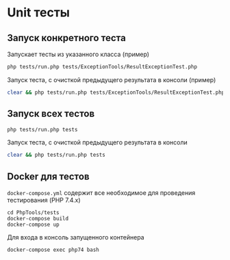 # Unit тесты

## Запуск конкретного теста

Запускает тесты из указанного класса (пример)
```bash
php tests/run.php tests/ExceptionTools/ResultExceptionTest.php
```

Запуск теста, с очисткой предыдущего результата в консоли (пример)
```bash
clear && php tests/run.php tests/ExceptionTools/ResultExceptionTest.php
```

## Запуск всех тестов

```bash
php tests/run.php tests
```

Запуск теста, с очисткой предыдущего результата в консоли
```bash
clear && php tests/run.php tests
```

## Docker для тестов

`docker-compose.yml` содержит все необходимое для проведения тестирования (PHP 7.4.x)

```shell
cd PhpTools/tests
docker-compose build
docker-compose up
```

Для входа в консоль запущенного контейнера
```shell
docker-compose exec php74 bash
```